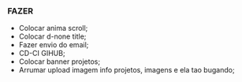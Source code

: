 ### FAZER ###
- Colocar anima scroll;
- Colocar d-none title;
- Fazer envio do email;
- CD-CI GIHUB;
- Colocar banner projetos;
- Arrumar upload imagem info projetos, imagens e ela tao bugando;